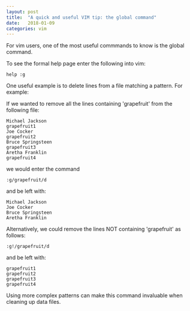```yaml
---
layout: post
title:  "A quick and useful VIM tip: the global command"
date:   2018-01-09
categories: vim
---
```


For vim users, one of the most useful commmands to know is the global command.

To see the formal help page enter the following into vim:

    help :g

One useful example is to delete lines from a file matching a pattern.  For example:

If we wanted to remove all the lines containing 'grapefruit' from the following file:

```
Michael Jackson
grapefruit1
Joe Cocker
grapefruit2
Bruce Springsteen
grapefruit3
Aretha Franklin
grapefruit4
```

we would enter the command

    :g/grapefruit/d

and be left with:


```
Michael Jackson
Joe Cocker
Bruce Springsteen
Aretha Franklin
```

Alternatively, we could remove the lines NOT containing 'grapefruit' as follows:

    :g!/grapefruit/d 

and be left with:

```
grapefruit1
grapefruit2
grapefruit3
grapefruit4
```

Using more complex patterns can make this command invaluable when cleaning up data files.


